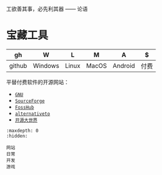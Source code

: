 工欲善其事，必先利其器 —— 论语

# 宝藏工具

|   gh   |    W    |   L   |   M   |    A    |  $   |
| :----: | :-----: | :---: | :---: | :-----: | :--: |
| github | Windows | Linux | MacOS | Android | 付费 |

平替付费软件的开源网站：

- [`GNU`](https://www.gnu.org/software/software.html)
- [`SourceForge`](https://sourceforge.net/)
- [`FossHub`](https://www.fosshub.com/)
- [`alternativeto`](https://alternativeto.net/)
- [`开源大世界`](https://kydsj.vip)

```{toctree}
:maxdepth: 0
:hidden:

网站
日常
开发
游戏
```
